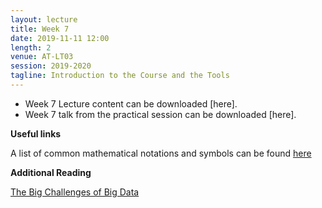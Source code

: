 ```yaml
---
layout: lecture
title: Week 7
date: 2019-11-11 12:00
length: 2
venue: AT-LT03
session: 2019-2020
tagline: Introduction to the Course and the Tools
---
```


* Week 7 Lecture content can be downloaded [here].
* Week 7 talk from the practical session can be downloaded [here].


**Useful links**

A list of common mathematical notations and symbols can be found [here](https://en.wikipedia.org/wiki/List_of_mathematical_symbols)

**Additional Reading**

[The Big Challenges of Big Data](http://opendsi.cc/bioinformatics/assets/Big_Data_Biology.pdf)
